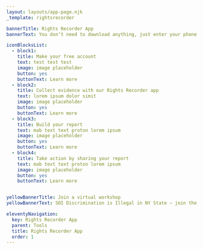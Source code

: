 ```yaml
---
layout: layouts/app-page.njk
_template: rightsrecorder

bannerTitle: Rights Recorder App
bannerText: You don’t need to download anything, just enter your phone number to get started.

iconBlocksList:
  - block1:
    title: Make your free account
    text: test test test
    image: image placeholder
    button: yes
    buttonText: Learn more
  - block2:
    title: Collect evidence with our Rights Recorder app
    text: lorem ipsum dolor simit
    image: image placeholder
    button: yes
    buttonText: Learn more
  - block3:
    title: Build your report
    text: mab text text proton lorem ipsum
    image: image placeholder
    button: yes
    buttonText: Learn more
  - block4:
    title: Take action by sharing your report
    text: mab text text proton lorem ipsum
    image: image placeholder
    button: yes
    buttonText: Learn more


yellowBannerTitle: Join a virtual workshop
yellowBannerText: SOI Discrimination is Illegal in NY State – join the workshop to [value prop.] Most of our partners start out in the community via our welcoming, informative workshops.

eleventyNavigation:
  key: Rights Recorder App
  parent: Tools
  title: Rights Recorder App
  order: 1
---
```

